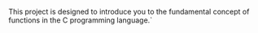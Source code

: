 This project is designed to introduce you to the fundamental concept of functions in the C programming language.`
